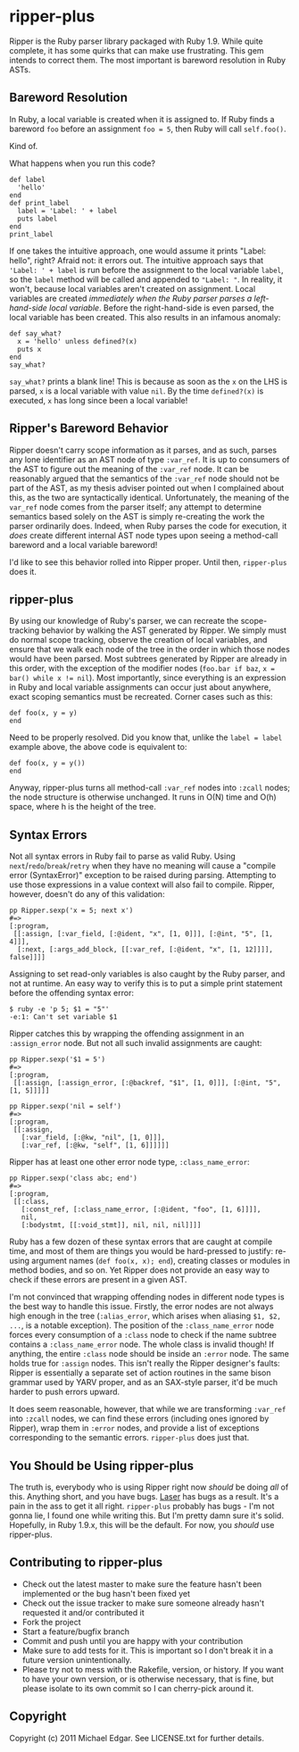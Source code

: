 # ripper-plus

Ripper is the Ruby parser library packaged with Ruby 1.9. While quite complete, it has some quirks that can make use frustrating. This gem intends to correct them. The most important is bareword resolution in Ruby ASTs.

## Bareword Resolution

In Ruby, a local variable is created when it is assigned to. If Ruby finds a bareword `foo` before an assignment `foo = 5`, then Ruby will call `self.foo()`.

Kind of.

What happens when you run this code?

    def label
      'hello'
    end
    def print_label
      label = 'Label: ' + label
      puts label
    end
    print_label

If one takes the intuitive approach, one would assume it prints "Label: hello", right? Afraid not: it errors out. The intuitive approach says that `'Label: ' + label` is run before the assignment to the local variable `label`, so the `label` method will be called and appended to `"Label: "`. In reality, it won't, because local variables aren't created on assignment. Local variables are created *immediately when the Ruby parser parses a left-hand-side local variable*. Before the right-hand-side is even parsed, the local variable has been created. This also results in an infamous anomaly:

    def say_what?
      x = 'hello' unless defined?(x)
      puts x
    end
    say_what?

`say_what?` prints a blank line! This is because as soon as the `x` on the LHS is parsed, `x` is a local variable with value `nil`. By the time `defined?(x)` is executed, `x` has long since been a local variable!

## Ripper's Bareword Behavior

Ripper doesn't carry scope information as it parses, and as such, parses any lone identifier as an AST node of type `:var_ref`. It is up to consumers of the AST to figure out the meaning of the `:var_ref` node. It can be reasonably argued that the semantics of the `:var_ref` node should not be part of the AST, as my thesis adviser pointed out when I complained about this, as the two are syntactically identical. Unfortunately, the meaning of the `var_ref` node comes from the parser itself; any attempt to determine semantics based solely on the AST is simply re-creating the work the parser ordinarily does. Indeed, when Ruby parses the code for execution, it *does* create different internal AST node types upon seeing a method-call bareword and a local variable bareword!

I'd like to see this behavior rolled into Ripper proper. Until then, `ripper-plus` does it.

## ripper-plus

By using our knowledge of Ruby's parser, we can recreate the scope-tracking behavior by walking the AST generated by Ripper. We simply must do normal scope tracking, observe the creation of local variables, and ensure that we walk each node of the tree in the order in which those nodes would have been parsed. Most subtrees generated by Ripper are already in this order, with the exception of the modifier nodes (`foo.bar if baz`, `x = bar() while x != nil`). Most importantly, since everything is an expression in Ruby and local variable assignments can occur just about anywhere, exact scoping semantics must be recreated. Corner cases such as this:

    def foo(x, y = y)
    end

Need to be properly resolved. Did you know that, unlike the `label = label` example above, the above code is equivalent to:

    def foo(x, y = y())
    end

Anyway, ripper-plus turns all method-call `:var_ref` nodes into `:zcall` nodes; the node structure is otherwise unchanged. It runs in O(N) time and O(h) space, where h is the height of the tree.

## Syntax Errors

Not all syntax errors in Ruby fail to parse as valid Ruby. Using `next`/`redo`/`break`/`retry` when they have no meaning will cause a "compile error (SyntaxError)" exception to be raised during parsing. Attempting to use those expressions in a value context will also fail to compile. Ripper, however, doesn't do any of this validation:

    pp Ripper.sexp('x = 5; next x')
    #=>
    [:program,
     [[:assign, [:var_field, [:@ident, "x", [1, 0]]], [:@int, "5", [1, 4]]],
      [:next, [:args_add_block, [[:var_ref, [:@ident, "x", [1, 12]]]], false]]]]

Assigning to set read-only variables is also caught by the Ruby parser, and not at runtime. An easy way to verify this is to put a simple print statement before the offending syntax error:

    $ ruby -e 'p 5; $1 = "5"'
    -e:1: Can't set variable $1

Ripper catches this by wrapping the offending assignment in an `:assign_error` node. But not all such invalid assignments are caught:

    pp Ripper.sexp('$1 = 5')
    #=>
    [:program,
     [[:assign, [:assign_error, [:@backref, "$1", [1, 0]]], [:@int, "5", [1, 5]]]]]

    pp Ripper.sexp('nil = self')
    #=>
    [:program,
     [[:assign,
       [:var_field, [:@kw, "nil", [1, 0]]],
       [:var_ref, [:@kw, "self", [1, 6]]]]]]

Ripper has at least one other error node type, `:class_name_error`:

    pp Ripper.sexp('class abc; end')
    #=>
    [:program,
     [[:class,
       [:const_ref, [:class_name_error, [:@ident, "foo", [1, 6]]]],
       nil,
       [:bodystmt, [[:void_stmt]], nil, nil, nil]]]]

Ruby has a few dozen of these syntax errors that are caught at compile time, and most of them are things you would be hard-pressed to justify: re-using argument names (`def foo(x, x); end`), creating classes or modules in method bodies, and so on.  Yet Ripper does not provide an easy way to check if these errors are present in a given AST.

I'm not convinced that wrapping offending nodes in different node types is the best way to handle this issue. Firstly, the error nodes are not always high enough in the tree (`:alias_error`, which arises when aliasing `$1, $2, ...`, is a notable exception). The position of the `:class_name_error` node forces every consumption of a `:class` node to check if the name subtree contains a `:class_name_error` node. The whole class is invalid though! If anything, the entire `:class` node should be inside an `:error` node. The same holds true for `:assign` nodes. This isn't really the Ripper designer's faults: Ripper is essentially a separate set of action routines in the same bison grammar used by YARV proper, and as an SAX-style parser, it'd be much harder to push errors upward.

It does seem reasonable, however, that while we are transforming `:var_ref` into `:zcall` nodes, we can find these errors (including ones ignored by Ripper), wrap them in `:error` nodes, and provide a list of exceptions corresponding to the semantic errors. `ripper-plus` does just that.

## You Should be Using ripper-plus

The truth is, everybody who is using Ripper right now *should* be doing *all* of this. Anything short, and you have bugs. [Laser](https://github.com/michaeledgar/laser/) has bugs as a result. It's a pain in the ass to get it all right. `ripper-plus` probably has bugs - I'm not gonna lie, I found one while writing this. But I'm pretty damn sure it's solid. Hopefully, in Ruby 1.9.x, this will be the default. For now, you *should* use ripper-plus.

## Contributing to ripper-plus
 
* Check out the latest master to make sure the feature hasn't been implemented or the bug hasn't been fixed yet
* Check out the issue tracker to make sure someone already hasn't requested it and/or contributed it
* Fork the project
* Start a feature/bugfix branch
* Commit and push until you are happy with your contribution
* Make sure to add tests for it. This is important so I don't break it in a future version unintentionally.
* Please try not to mess with the Rakefile, version, or history. If you want to have your own version, or is otherwise necessary, that is fine, but please isolate to its own commit so I can cherry-pick around it.

## Copyright

Copyright (c) 2011 Michael Edgar. See LICENSE.txt for
further details.


